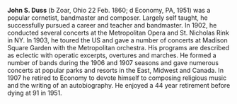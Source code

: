 
**John S. Duss** (b Zoar, Ohio 22 Feb. 1860; d Economy, PA, 1951) was a popular cornetist, bandmaster and composer. Largely self taught, he successfully pursued a career and teacher and bandmaster. In 1902, he conducted several concerts at the Metropolitan Opera and St. Nicholas Rink in NY. In 1903, he toured the US and gave a number of concerts at Madison Square Garden with the Metropolitan orchestra. His programs are described as eclectic with operatic excerpts, overtures and marches. He formed a number of bands during the 1906 and 1907 seasons and gave numerous concerts at popular parks and resorts in the East, Midwest and Canada. In 1907 he retired to Economy to devote himself to composing religious music and the writing of an autobiography. He enjoyed a 44 year retirement before dying at 91 in 1951. 